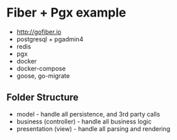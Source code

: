 
# Fiber + Pgx example

- http://gofiber.io
- postgresql + pgadmin4
- redis
- pgx
- docker
- docker-compose
- goose, go-migrate

## Folder Structure

- model - handle all persistence, and 3rd party calls
- business (controller) -  handle all business logic
- presentation (view) - handle all parsing and rendering
